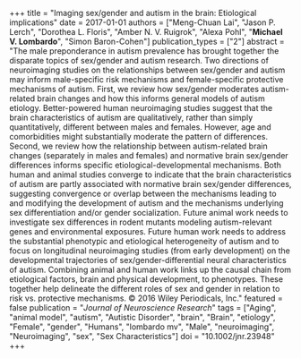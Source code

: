 +++
title = "Imaging sex/gender and autism in the brain: Etiological implications"
date = 2017-01-01
authors = ["Meng-Chuan Lai", "Jason P. Lerch", "Dorothea L. Floris", "Amber N. V. Ruigrok", "Alexa Pohl", "**Michael V. Lombardo**", "Simon Baron-Cohen"]
publication_types = ["2"]
abstract = "The male preponderance in autism prevalence has brought together the disparate topics of sex/gender and autism research. Two directions of neuroimaging studies on the relationships between sex/gender and autism may inform male-specific risk mechanisms and female-specific protective mechanisms of autism. First, we review how sex/gender moderates autism-related brain changes and how this informs general models of autism etiology. Better-powered human neuroimaging studies suggest that the brain characteristics of autism are qualitatively, rather than simply quantitatively, different between males and females. However, age and comorbidities might substantially moderate the pattern of differences. Second, we review how the relationship between autism-related brain changes (separately in males and females) and normative brain sex/gender differences informs specific etiological-developmental mechanisms. Both human and animal studies converge to indicate that the brain characteristics of autism are partly associated with normative brain sex/gender differences, suggesting convergence or overlap between the mechanisms leading to and modifying the development of autism and the mechanisms underlying sex differentiation and/or gender socialization. Future animal work needs to investigate sex differences in rodent mutants modeling autism-relevant genes and environmental exposures. Future human work needs to address the substantial phenotypic and etiological heterogeneity of autism and to focus on longitudinal neuroimaging studies (from early development) on the developmental trajectories of sex/gender-differential neural characteristics of autism. Combining animal and human work links up the causal chain from etiological factors, brain and physical development, to phenotypes. These together help delineate the different roles of sex and gender in relation to risk vs. protective mechanisms. © 2016 Wiley Periodicals, Inc."
featured = false
publication = "*Journal of Neuroscience Research*"
tags = ["Aging", "animal model", "autism", "Autistic Disorder", "brain", "Brain", "etiology", "Female", "gender", "Humans", "lombardo mv", "Male", "neuroimaging", "Neuroimaging", "sex", "Sex Characteristics"]
doi = "10.1002/jnr.23948"
+++

